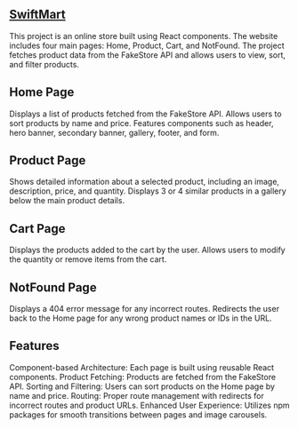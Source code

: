 ## [SwiftMart](https://swiftmart-chaseswedlo.netlify.app/)

This project is an online store built using React components. The website includes four main pages: Home, Product, Cart, and NotFound. The project fetches product data from the FakeStore API and allows users to view, sort, and filter products. 


## Home Page 

Displays a list of products fetched from the FakeStore API. 
Allows users to sort products by name and price. 
Features components such as header, hero banner, secondary banner, gallery, footer, and form. 

## Product Page 

Shows detailed information about a selected product, including an image, description, price, and quantity. 
Displays 3 or 4 similar products in a gallery below the main product details. 

## Cart Page 

Displays the products added to the cart by the user. 
Allows users to modify the quantity or remove items from the cart. 

## NotFound Page 

Displays a 404 error message for any incorrect routes. 
Redirects the user back to the Home page for any wrong product names or IDs in the URL. 

## Features 

Component-based Architecture: Each page is built using reusable React components. 
Product Fetching: Products are fetched from the FakeStore API. 
Sorting and Filtering: Users can sort products on the Home page by name and price. 
Routing: Proper route management with redirects for incorrect routes and product URLs. 
Enhanced User Experience: Utilizes npm packages for smooth transitions between pages and image carousels.